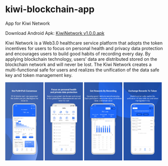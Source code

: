 # kiwi-blockchain-app
App for Kiwi Network

Download Android Apk: [KiwiNetwork v1.0.0.apk](https://github.com/Kiwihealthcare-Network/kiwi-blockchain-app/releases/download/v1.0.0/KiwiNetworkv1.0.0.apk)

Kiwi Network is a Web3.0 healthcare service platform that adopts the token incentives for users to focus on personal health and privacy data protection and encourages users to build good habits of recording every day. By applying blockchain technology, users’ data are distributed stored on the blockchain network and will never be lost. The Kiwi Network creates a multi-functional safe for users and realizes the unification of the data safe key and token management key.

<img src="./img/pic_01.jpg" width="24%"> <img src="./img/pic_02.jpg" width="24%"> <img src="./img/pic_03.jpg" width="24%"> <img src="./img/pic_04.jpg" width="24%">


